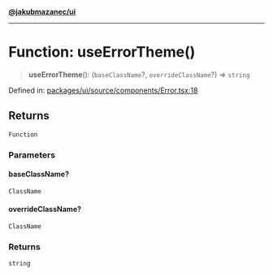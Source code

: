 [**@jakubmazanec/ui**](../README.md)

---

# Function: useErrorTheme()

> **useErrorTheme**(): (`baseClassName`?, `overrideClassName`?) => `string`

Defined in:
[packages/ui/source/components/Error.tsx:18](https://github.com/jakubmazanec/tools/blob/adfe44f908094c1d1cdf19837842b33066bbd9d7/packages/ui/source/components/Error.tsx#L18)

## Returns

`Function`

### Parameters

#### baseClassName?

`ClassName`

#### overrideClassName?

`ClassName`

### Returns

`string`

